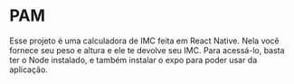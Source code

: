 # PAM
Esse projeto é uma calculadora de IMC feita em React Native. Nela você fornece seu peso e altura e ele te devolve seu IMC. Para acessá-lo, basta ter o Node instalado, e também instalar o expo para poder usar da aplicação.
